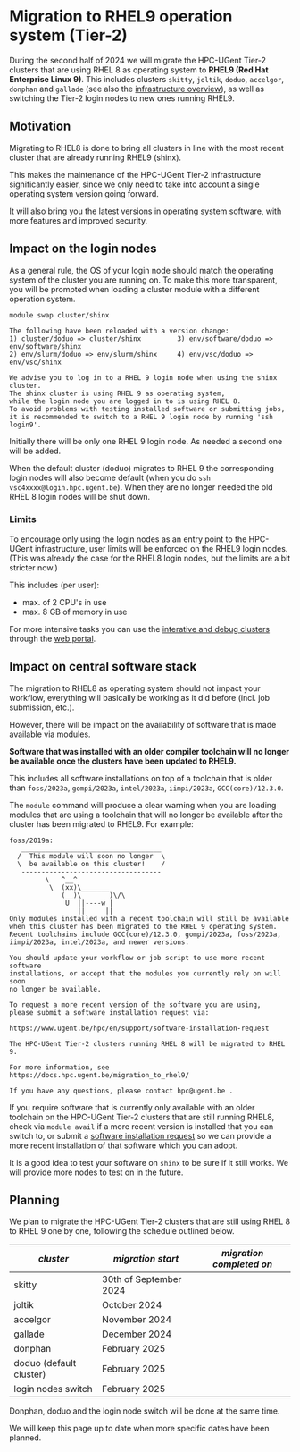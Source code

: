 
# Migration to RHEL9 operation system (Tier-2)

During the second half of 2024 we will migrate the HPC-UGent Tier-2 clusters that 
are using RHEL 8 as operating system to **RHEL9 (Red Hat Enterprise Linux 9)**.
This includes clusters `skitty`, `joltik`, `doduo`, `accelgor`, `donphan` and `gallade` 
(see also the [infrastructure overview](https://www.ugent.be/hpc/en/infrastructure)), 
as well as switching the Tier-2 login nodes to new ones running RHEL9.

## Motivation

Migrating to RHEL8 is done to bring all clusters in line with the most recent 
cluster that are already running RHEL9 (shinx).

This makes the maintenance of the HPC-UGent Tier-2 infrastructure significantly easier, 
since we only need to take into account a single operating system version going forward.

It will also bring you the latest versions in operating system software, with more 
features and improved security.

## Impact on the login nodes

As a general rule, the OS of your login node should match the operating system of the cluster 
you are running on. To make this more transparent, you will be prompted when loading 
a cluster module with a different operation system.

    module swap cluster/shinx

    The following have been reloaded with a version change:
    1) cluster/doduo => cluster/shinx         3) env/software/doduo => env/software/shinx
    2) env/slurm/doduo => env/slurm/shinx     4) env/vsc/doduo => env/vsc/shinx

    We advise you to log in to a RHEL 9 login node when using the shinx cluster.
    The shinx cluster is using RHEL 9 as operating system,
    while the login node you are logged in to is using RHEL 8.
    To avoid problems with testing installed software or submitting jobs,
    it is recommended to switch to a RHEL 9 login node by running 'ssh login9'.

Initially there will be only one RHEL 9 login node. As needed a second one will be added.

When the default cluster (doduo) migrates to RHEL 9 the corresponding login nodes 
will also become default (when you do `ssh vsc4xxxx@login.hpc.ugent.be`). 
When they are no longer needed the old RHEL 8 login nodes will be shut down.

### Limits

To encourage only using the login nodes as an entry point to the HPC-UGent infrastructure, 
user limits will be enforced on the RHEL9 login nodes. (This was already the case for the
RHEL8 login nodes, but the limits are a bit stricter now.)

This includes (per user):
* max. of 2 CPU's in use
* max. 8 GB of memory in use

For more intensive tasks you can use the 
[interative and debug clusters](https://docs.hpc.ugent.be/interactive_debug/) 
through the [web portal](https://login.hpc.ugent.be).

## Impact on central software stack

The migration to RHEL8 as operating system should not impact your workflow, 
everything will basically be working as it did before (incl. job submission, etc.).

However, there will be impact on the availability of software that is made available via modules.

**Software that was installed with an older compiler toolchain will no 
longer be available once the clusters have been updated to RHEL9.**

This includes all software installations on top of a toolchain that is older than 
`foss/2023a`, `gompi/2023a`, `intel/2023a`, `iimpi/2023a`, `GCC(core)/12.3.0`.

The `module` command will produce a clear warning when you are loading modules 
that are using a toolchain that will no longer be available after the cluster 
has been migrated to RHEL9.
For example:

    foss/2019a:
       ___________________________________
      /  This module will soon no longer  \
      \  be available on this cluster!    /
       -----------------------------------
             \   ^__^
              \  (xx)\_______
                 (__)\       )\/\
                  U  ||----w |
                     ||     ||
    Only modules installed with a recent toolchain will still be available
    when this cluster has been migrated to the RHEL 9 operating system.
    Recent toolchains include GCC(core)/12.3.0, gompi/2023a, foss/2023a,
    iimpi/2023a, intel/2023a, and newer versions.

    You should update your workflow or job script to use more recent software
    installations, or accept that the modules you currently rely on will soon
    no longer be available.

    To request a more recent version of the software you are using,
    please submit a software installation request via:

    https://www.ugent.be/hpc/en/support/software-installation-request

    The HPC-UGent Tier-2 clusters running RHEL 8 will be migrated to RHEL 9.

    For more information, see https://docs.hpc.ugent.be/migration_to_rhel9/

    If you have any questions, please contact hpc@ugent.be .

If you require software that is currently only available with an older toolchain 
on the HPC-UGent Tier-2 clusters that are still running RHEL8, 
check via `module avail` if a more recent version is installed that you can switch to, 
or submit a [software installation request](https://www.ugent.be/hpc/en/support/software-installation-request) 
so we can provide a more recent installation of that software which you can adopt.

It is a good idea to test your software on `shinx` to be sure if it still works. 
We will provide more nodes to test on in the future.

## Planning

We plan to migrate the HPC-UGent Tier-2 clusters that are still 
using RHEL 8 to RHEL 9 one by one, following the schedule outlined below.

| ***cluster*** | ***migration start*** | ***migration completed on*** |
| --- | ---- | --- |
| skitty | 30th of September 2024 | |
| joltik | October 2024 | |
| accelgor | November 2024 | |
| gallade | December 2024 | |
| donphan | February 2025 | |
| doduo (default cluster) | February 2025 | |
| login nodes switch | February 2025 | |

Donphan, doduo and the login node switch will be done at the same time.

We will keep this page up to date when more specific dates have been planned.

